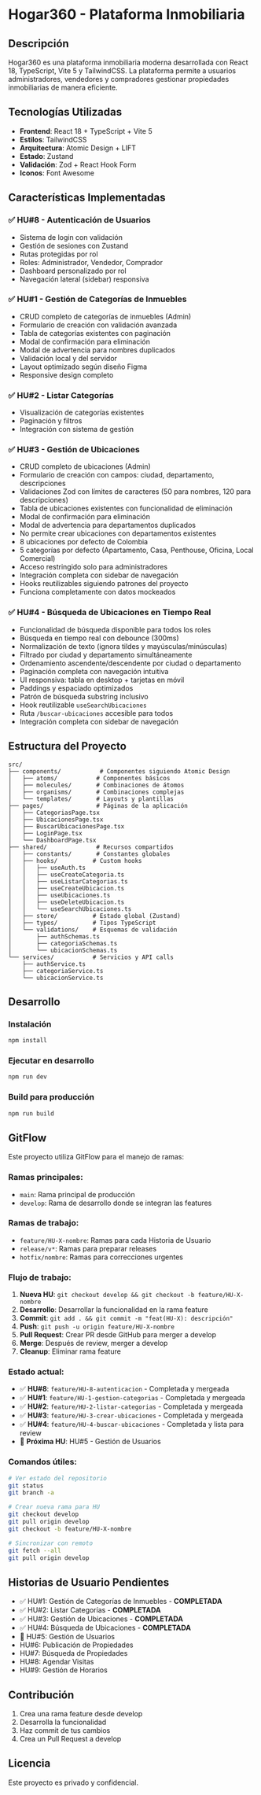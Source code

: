 # Hogar360 - Plataforma Inmobiliaria

## Descripción

Hogar360 es una plataforma inmobiliaria moderna desarrollada con React 18, TypeScript, Vite 5 y TailwindCSS. La plataforma permite a usuarios administradores, vendedores y compradores gestionar propiedades inmobiliarias de manera eficiente.

## Tecnologías Utilizadas

- **Frontend**: React 18 + TypeScript + Vite 5
- **Estilos**: TailwindCSS
- **Arquitectura**: Atomic Design + LIFT
- **Estado**: Zustand
- **Validación**: Zod + React Hook Form
- **Iconos**: Font Awesome

## Características Implementadas

### ✅ HU#8 - Autenticación de Usuarios

- Sistema de login con validación
- Gestión de sesiones con Zustand
- Rutas protegidas por rol
- Roles: Administrador, Vendedor, Comprador
- Dashboard personalizado por rol
- Navegación lateral (sidebar) responsiva

### ✅ HU#1 - Gestión de Categorías de Inmuebles

- CRUD completo de categorías de inmuebles (Admin)
- Formulario de creación con validación avanzada
- Tabla de categorías existentes con paginación
- Modal de confirmación para eliminación
- Modal de advertencia para nombres duplicados
- Validación local y del servidor
- Layout optimizado según diseño Figma
- Responsive design completo

### ✅ HU#2 - Listar Categorías

- Visualización de categorías existentes
- Paginación y filtros
- Integración con sistema de gestión

### ✅ HU#3 - Gestión de Ubicaciones

- CRUD completo de ubicaciones (Admin)
- Formulario de creación con campos: ciudad, departamento, descripciones
- Validaciones Zod con límites de caracteres (50 para nombres, 120 para descripciones)
- Tabla de ubicaciones existentes con funcionalidad de eliminación
- Modal de confirmación para eliminación
- Modal de advertencia para departamentos duplicados
- No permite crear ubicaciones con departamentos existentes
- 8 ubicaciones por defecto de Colombia
- 5 categorías por defecto (Apartamento, Casa, Penthouse, Oficina, Local Comercial)
- Acceso restringido solo para administradores
- Integración completa con sidebar de navegación
- Hooks reutilizables siguiendo patrones del proyecto
- Funciona completamente con datos mockeados

### ✅ HU#4 - Búsqueda de Ubicaciones en Tiempo Real

- Funcionalidad de búsqueda disponible para todos los roles
- Búsqueda en tiempo real con debounce (300ms)
- Normalización de texto (ignora tildes y mayúsculas/minúsculas)
- Filtrado por ciudad y departamento simultáneamente
- Ordenamiento ascendente/descendente por ciudad o departamento
- Paginación completa con navegación intuitiva
- UI responsiva: tabla en desktop + tarjetas en móvil
- Paddings y espaciado optimizados
- Patrón de búsqueda substring inclusivo
- Hook reutilizable `useSearchUbicaciones`
- Ruta `/buscar-ubicaciones` accesible para todos
- Integración completa con sidebar de navegación

## Estructura del Proyecto

```
src/
├── components/           # Componentes siguiendo Atomic Design
│   ├── atoms/           # Componentes básicos
│   ├── molecules/       # Combinaciones de átomos
│   ├── organisms/       # Combinaciones complejas
│   └── templates/       # Layouts y plantillas
├── pages/               # Páginas de la aplicación
│   ├── CategoriasPage.tsx
│   ├── UbicacionesPage.tsx
│   ├── BuscarUbicacionesPage.tsx
│   ├── LoginPage.tsx
│   └── DashboardPage.tsx
├── shared/              # Recursos compartidos
│   ├── constants/       # Constantes globales
│   ├── hooks/          # Custom hooks
│   │   ├── useAuth.ts
│   │   ├── useCreateCategoria.ts
│   │   ├── useListarCategorias.ts
│   │   ├── useCreateUbicacion.ts
│   │   ├── useUbicaciones.ts
│   │   ├── useDeleteUbicacion.ts
│   │   └── useSearchUbicaciones.ts
│   ├── store/          # Estado global (Zustand)
│   ├── types/          # Tipos TypeScript
│   └── validations/    # Esquemas de validación
│       ├── authSchemas.ts
│       ├── categoriaSchemas.ts
│       └── ubicacionSchemas.ts
└── services/           # Servicios y API calls
    ├── authService.ts
    ├── categoriaService.ts
    └── ubicacionService.ts
```

## Desarrollo

### Instalación

```bash
npm install
```

### Ejecutar en desarrollo

```bash
npm run dev
```

### Build para producción

```bash
npm run build
```

## GitFlow

Este proyecto utiliza GitFlow para el manejo de ramas:

### Ramas principales:

- `main`: Rama principal de producción
- `develop`: Rama de desarrollo donde se integran las features

### Ramas de trabajo:

- `feature/HU-X-nombre`: Ramas para cada Historia de Usuario
- `release/v*`: Ramas para preparar releases
- `hotfix/nombre`: Ramas para correcciones urgentes

### Flujo de trabajo:

1. **Nueva HU**: `git checkout develop && git checkout -b feature/HU-X-nombre`
2. **Desarrollo**: Desarrollar la funcionalidad en la rama feature
3. **Commit**: `git add . && git commit -m "feat(HU-X): descripción"`
4. **Push**: `git push -u origin feature/HU-X-nombre`
5. **Pull Request**: Crear PR desde GitHub para merger a develop
6. **Merge**: Después de review, merger a develop
7. **Cleanup**: Eliminar rama feature

### Estado actual:

- ✅ **HU#8**: `feature/HU-8-autenticacion` - Completada y mergeada
- ✅ **HU#1**: `feature/HU-1-gestion-categorias` - Completada y mergeada
- ✅ **HU#2**: `feature/HU-2-listar-categorias` - Completada y mergeada
- ✅ **HU#3**: `feature/HU-3-crear-ubicaciones` - Completada y mergeada
- ✅ **HU#4**: `feature/HU-4-buscar-ubicaciones` - Completada y lista para review
- 🔄 **Próxima HU**: HU#5 - Gestión de Usuarios

### Comandos útiles:

```bash
# Ver estado del repositorio
git status
git branch -a

# Crear nueva rama para HU
git checkout develop
git pull origin develop
git checkout -b feature/HU-X-nombre

# Sincronizar con remoto
git fetch --all
git pull origin develop
```

## Historias de Usuario Pendientes

- ✅ HU#1: Gestión de Categorías de Inmuebles - **COMPLETADA**
- ✅ HU#2: Listar Categorías - **COMPLETADA**
- ✅ HU#3: Gestión de Ubicaciones - **COMPLETADA**
- ✅ HU#4: Búsqueda de Ubicaciones - **COMPLETADA**
- 🔄 HU#5: Gestión de Usuarios
- HU#6: Publicación de Propiedades
- HU#7: Búsqueda de Propiedades
- HU#8: Agendar Visitas
- HU#9: Gestión de Horarios

## Contribución

1. Crea una rama feature desde develop
2. Desarrolla la funcionalidad
3. Haz commit de tus cambios
4. Crea un Pull Request a develop

## Licencia

Este proyecto es privado y confidencial.
